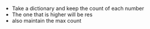 - Take a dictionary and keep the count of each number
- The one that is higher will be res
- also maintain the max count